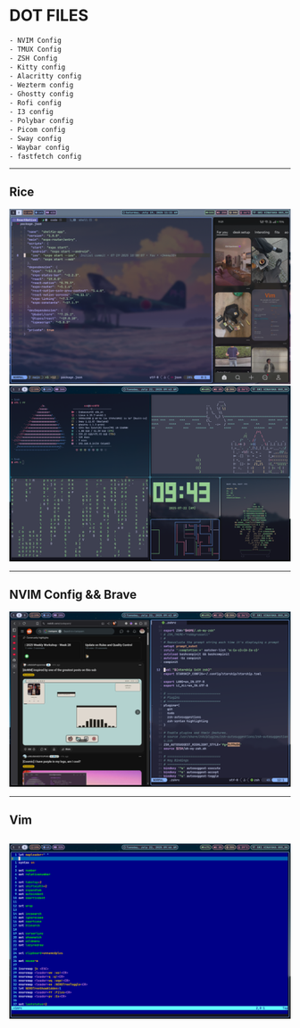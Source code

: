 # DOT FILES

    - NVIM Config
    - TMUX Config
    - ZSH Config
    - Kitty config
    - Alacritty config
    - Wezterm config
    - Ghostty config
    - Rofi config
    - I3 config
    - Polybar config
    - Picom config
    - Sway config
    - Waybar config
    - fastfetch config

---

## Rice

![scrcpy](./screenshots/screenshot_2025-07-19_11-21-08.png)
![rice](./screenshots/screenshot_2025-07-22_09-43-27.png)

---

## NVIM Config && Brave

![nvim](./screenshots/screenshot_2025-07-22_09-42-11.png)

---

## Vim

## ![vim](./screenshots/screenshot_2025-07-22_09-46-50.png)

